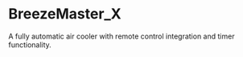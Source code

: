 # BreezeMaster_X
A fully automatic air cooler with remote control integration and timer functionality.
